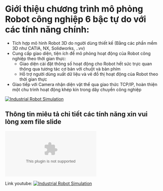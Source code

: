 # Giới thiệu chương trình mô phỏng Robot công nghiệp 6 bậc tự do với các tính năng chính:
- Tích hợp mô hình Robot 3D do người dùng thiết kế (Bằng các phần mềm 3D như CATIA, NX, Solidworks, ..vv)
- Cung cấp giao diện, tiện ích để mô phỏng hoạt động của Robot công nghiệp theo thời gian thực:
    + Giao diện cài đặt thông số hoạt động cho Robot hết sức trực quan thông qua tương tác cơ bản với chuột và bàn phím
    + Hỗ trợ người dùng xuất dữ liệu và vẽ đồ thị hoạt động của Robot theo thời gian thực
- Giao tiếp với Camera nhận diện vật thể qua giao thức TCP/IP, hoàn thiện một chu trình hoạt động khép kín trong dây chuyền công nghiệp

[![Industrial Robot Simulation](https://github.com/LHTRI/Industrial-Robot-Simulation/blob/main/Industrial%20Robot%20Simulation.gif)](https://youtu.be/XsljXHS5S4A)

## Thông tin miêu tả chi tiết các tính năng xin vui lòng xem file slide
[![Slide](https://github.com/LHTRI/Industrial-Robot-Simulation/blob/main/Introduction%20to%20Robot%20Simulation%20-LeHuuTri_%202021.pptx)]()

Link youtube:
[![Industrial Robot Simulation](https://youtu.be/XsljXHS5S4A)](https://youtu.be/XsljXHS5S4A)


 
